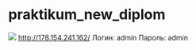 # praktikum_new_diplom
![](https://github.com/wildd1994/foodgram_project_react/actions/workflows/main.yml/badge.svg)
http://178.154.241.162/
Логин: admin
Пароль: admin
